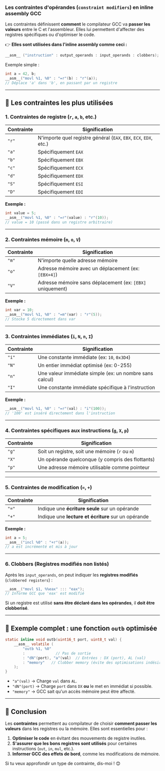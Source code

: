 ### **Les contraintes d'opérandes (`constraint modifiers`) en inline assembly GCC**
Les contraintes définissent **comment** le compilateur GCC va **passer les valeurs** entre le C et l'assembleur. Elles lui permettent d'affecter des registres spécifiques ou d'optimiser le code.  

👉 **Elles sont utilisées dans l'inline assembly comme ceci :**
```c
__asm__ ("instruction" : output_operands : input_operands : clobbers);
```
Exemple simple :
```c
int a = 42, b;
__asm__("movl %1, %0" : "=r"(b) : "r"(a));  
// Déplace 'a' dans 'b', en passant par un registre
```

---

## **📌 Les contraintes les plus utilisées**
### **1. Contraintes de registre (`r`, `a`, `b`, etc.)**
| Contrainte | Signification |
|------------|--------------|
| `"r"` | N'importe quel registre général (`EAX`, `EBX`, `ECX`, `EDX`, etc.) |
| `"a"` | Spécifiquement `EAX` |
| `"b"` | Spécifiquement `EBX` |
| `"c"` | Spécifiquement `ECX` |
| `"d"` | Spécifiquement `EDX` |
| `"S"` | Spécifiquement `ESI` |
| `"D"` | Spécifiquement `EDI` |

**Exemple :**  
```c
int value = 5;
__asm__("movl %1, %0" : "=r"(value) : "r"(10));  
// value = 10 (passé dans un registre arbitraire)
```

---

### **2. Contraintes mémoire (`m`, `o`, `V`)**
| Contrainte | Signification |
|------------|--------------|
| `"m"` | N'importe quelle adresse mémoire |
| `"o"` | Adresse mémoire avec un déplacement (ex: `[EBX+4]`) |
| `"V"` | Adresse mémoire sans déplacement (ex: `[EBX]` uniquement) |

**Exemple :**
```c
int var = 10;
__asm__("movl %1, %0" : "=m"(var) : "r"(5));  
// Stocke 5 directement dans var
```

---

### **3. Contraintes immédiates (`i`, `N`, `n`, `I`)**
| Contrainte | Signification |
|------------|--------------|
| `"i"` | Une constante immédiate (ex: `10`, `0x3D4`) |
| `"N"` | Un entier immédiat optimisé (ex: 0-255) |
| `"n"` | Une valeur immédiate simple (ex: un nombre sans calcul) |
| `"I"` | Une constante immédiate spécifique à l'instruction |

**Exemple :**
```c
__asm__("movl %1, %0" : "=r"(val) : "i"(100));  
// '100' est inséré directement dans l'instruction
```

---

### **4. Contraintes spécifiques aux instructions (`g`, `X`, `p`)**
| Contrainte | Signification |
|------------|--------------|
| `"g"` | Soit un registre, soit une mémoire (`r` ou `m`) |
| `"X"` | Un opérande quelconque (y compris des flottants) |
| `"p"` | Une adresse mémoire utilisable comme pointeur |

---

### **5. Contraintes de modification (`=`, `+`)**
| Contrainte | Signification |
|------------|--------------|
| `"="` | Indique une **écriture seule** sur un opérande |
| `"+"` | Indique une **lecture et écriture** sur un opérande |

**Exemple :**
```c
int a = 5;
__asm__("incl %0" : "+r"(a));  
// a est incrémenté et mis à jour
```

---

### **6. Clobbers (Registres modifiés non listés)**
Après les `input_operands`, on peut indiquer les **registres modifiés** (`clobbered registers`) :
```c
__asm__("movl $1, %%eax" ::: "eax");  
// Informe GCC que 'eax' est modifié
```
Si un registre est utilisé **sans être déclaré dans les opérandes**, il **doit être clobberisé**.

---

## **📌 Exemple complet : une fonction `outb` optimisée**
```c
static inline void outb(uint16_t port, uint8_t val) {
    __asm__ volatile (
        "outb %1, %0" 
        :              // Pas de sortie
        : "dN"(port), "a"(val)  // Entrées : DX (port), AL (val)
        : "memory"   // Clobber memory (évite des optimisations indésirables)
    );
}
```
- `"a"(val)` → Charge `val` dans `AL`.
- `"dN"(port)` → Charge `port` dans `DX` **ou** le met en immédiat si possible.
- `"memory"` → GCC sait qu'un accès mémoire peut être affecté.

---

## **📌 Conclusion**
Les **contraintes** permettent au compilateur de choisir **comment passer les valeurs** dans les registres ou la mémoire. Elles sont essentielles pour :
1. **Optimiser le code** en évitant des mouvements de registre inutiles.
2. **S'assurer que les bons registres sont utilisés** pour certaines instructions (`out`, `in`, `mul`, etc.).
3. **Informer GCC des effets de bord**, comme les modifications de mémoire.

Si tu veux approfondir un type de contrainte, dis-moi ! 😊